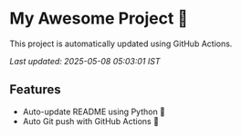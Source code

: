 # My Awesome Project 🚀

This project is automatically updated using GitHub Actions.

_Last updated: 2025-05-08 05:03:01 IST_

## Features
- Auto-update README using Python 🐍
- Auto Git push with GitHub Actions 🤖
